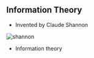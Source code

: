 ## Information Theory

* Invented by Claude Shannon

![shannon](shannon.png)

* Information theory 

